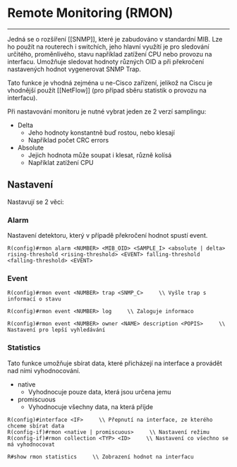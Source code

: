 # Remote Monitoring (RMON)
---

Jedná se o rozšíření [[SNMP]], které je zabudováno v standardní MIB.
Lze ho použít na routerech i switchích, jeho hlavní využítí je pro sledování určitého, proměnlivého, stavu například zatížení CPU nebo provozu na interfacu.
Umožňuje sledovat hodnoty různých OID a při překročení nastavených hodnot vygenerovat SNMP Trap.

Tato funkce je vhodná zejména u ne-Cisco zařízení, jelikož na Ciscu je vhodnější použít [[NetFlow]] (pro případ sběru statistik o provozu na interfacu).

Při nastavování monitoru je nutné vybrat jeden ze 2 verzí samplingu:

- Delta
  - Jeho hodnoty konstantně buď rostou, nebo klesají 
  - Například počet CRC errors
- Absolute
  - Jejich hodnota může soupat i klesat, různě kolísá
  - Napříklat zatížení CPU

## Nastavení

Nastavují se 2 věci:

### Alarm

Nastavení detektoru, který v případě překročení hodnot spustí event.

```
R(config)#rmon alarm <NUMBER> <MIB_OID> <SAMPLE_I> <absolute | delta> rising-threshold <rising-threshold> <EVENT> falling-threshold <falling-threshold> <EVENT>
```

### Event

```
R(config)#rmon event <NUMBER> trap <SNMP_C>     \\ Vyšle trap s informací o stavu
```

```
R(config)#rmon event <NUMBER> log     \\ Zaloguje informaco
```

```
R(config)#rmon event <NUMBER> owner <NAME> description <POPIS>     \\ Nastavení pro lepší vyhledávání
```

### Statistics

Tato funkce umožňuje sbírat data, které přicházejí na interface a provádět nad nimi vyhodnocování.

- native
  - Vyhodnocuje pouze data, která jsou určena jemu
- promiscuous
  - Vyhodnocuje všechny data, na která příjde

```
R(config)#interface <IF>     \\ Přepnutí na interface, ze kterého chceme sbírat data
R(config-if)#rmon <native | promiscuous>     \\ Nastavení režimu
R(config-if)#rmon collection <TYP> <ID>     \\ Nastavení co všechno se má vyhodnocovat
```

```
R#show rmon statistics     \\ Zobrazení hodnot na interfacu
```